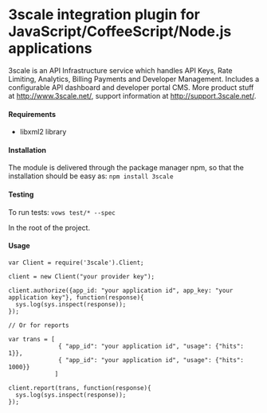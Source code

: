 # 3scale integration plugin for JavaScript/CoffeeScript/Node.js applications

3scale is an API Infrastructure service which handles API Keys, Rate Limiting, Analytics, Billing Payments and Developer Management.
Includes a configurable API dashboard and developer portal CMS.
More product stuff at http://www.3scale.net/, support information at http://support.3scale.net/.

#### Requirements

* libxml2 library

#### Installation

The module is delivered through the package manager npm, so that the installation should be easy as: `npm install 3scale`

#### Testing

To run tests: `vows test/* --spec`

In the root of the project.

#### Usage

    var Client = require('3scale').Client;

    client = new Client("your provider key");

    client.authorize({app_id: "your application id", app_key: "your application key"}, function(response){
      sys.log(sys.inspect(response));
    });

    // Or for reports

    var trans = [
                  { "app_id": "your application id", "usage": {"hits": 1}},
                  { "app_id": "your application id", "usage": {"hits": 1000}}
                 ]

    client.report(trans, function(response){
      sys.log(sys.inspect(response));
    });

